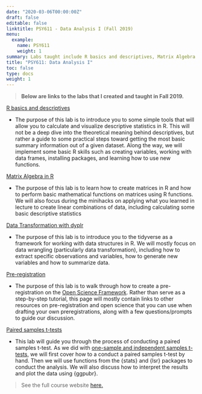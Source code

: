 ```yaml
---
date: "2020-03-06T00:00:00Z"
draft: false
editable: false
linktitle: PSY611 - Data Analysis I (Fall 2019)
menu:
  example:
    name: PSY611
    weight: 1
summary: Labs taught include R basics and descriptives, Matrix Algebra in R, Data Transformation with dyplr, Pre-registration, and Paired samples t-tests.
title: "PSY611: Data Analysis I"
toc: false
type: docs
weight: 1
---
```


>**Below are links to the labs that I created and taught in Fall 2019.** 

[R basics and descriptives](https://brendanhcullen.github.io/psy611/labs/lab-2.html)

* The purpose of this lab is to introduce you to some simple tools that will allow you to calculate and visualize descriptive statistics in R. This will not be a deep dive into the theoretical meaning behind descriptives, but rather a guide to some practical steps toward getting the most basic summary information out of a given dataset. Along the way, we will implement some basic R skills such as creating variables, working with data frames, installing packages, and learning how to use new functions.

[Matrix Algebra in R](https://brendanhcullen.github.io/psy611/labs/lab-3.html) 

* The purpose of this lab is to learn how to create matrices in R and how to perform basic mathematical functions on matrices using R functions. We will also focus during the minihacks on applying what you learned in lecture to create linear combinations of data, including calculating some basic descriptive statistics

[Data Transformation with dyplr](https://brendanhcullen.github.io/psy611/labs/lab-5.html)

* The purpose of this lab is to introduce you to the tidyverse as a framework for working with data structures in R. We will mostly focus on data wrangling (particularly data transformation), including how to extract specific observations and variables, how to generate new variables and how to summarize data.

[Pre-registration](https://brendanhcullen.github.io/psy611/labs/lab-7.html) 

* The purpose of this lab is to walk through how to create a pre-registration on the [Open Science Framework](https://osf.io/). Rather than serve as a step-by-step tutorial, this page will mostly contain links to other resources on pre-registration and open science that you can use when drafting your own preregistrations, along with a few questions/prompts to guide our discussion.

[Paired samples t-tests](https://brendanhcullen.github.io/psy611/labs/lab-9.html)

* This lab will guide you through the process of conducting a paired samples t-test. As we did with [one-sample and independent samples t-tests](https://brendanhcullen.github.io/psy611/labs/lab-8.html), we will first cover how to a conduct a paired samples t-test by hand. Then we will use functions from the {stats} and {lsr} packages to conduct the analysis. We will also discuss how to interpret the results and plot the data using {ggpubr}.


>See the full course website [here.](https://brendanhcullen.github.io/psy611/)
